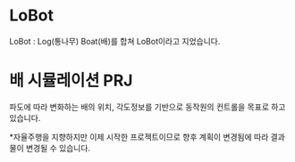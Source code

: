 # LoBot

LoBot : Log(통나무) Boat(배)를 합쳐 LoBot이라고 지었습니다.

# 배 시뮬레이션 PRJ
파도에 따라 변화하는 배의 위치, 각도정보를 기반으로 동작원의 컨트롤을 목표로 하고있습니다.

*자율주행을 지향하지만 이제 시작한 프로젝트이므로 향후 계획이 변경됨에 따라 결과물이 변경될 수 있습니다.

